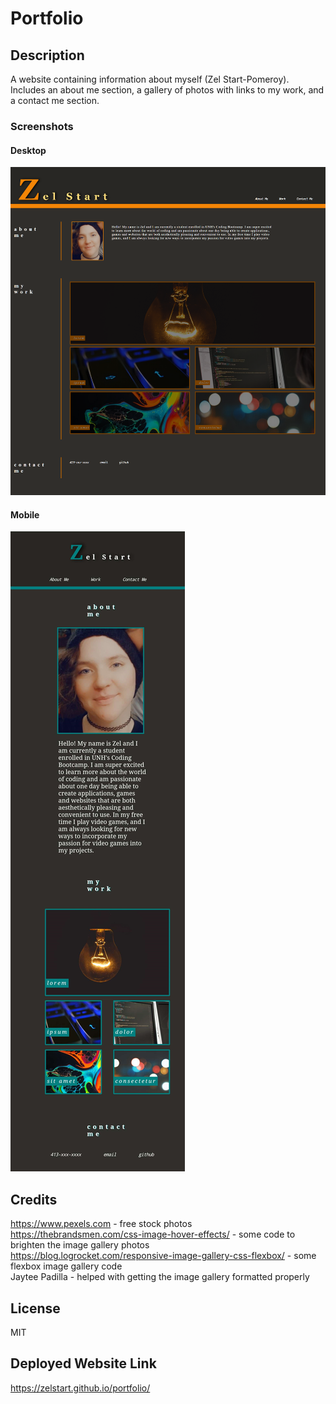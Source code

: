 # Portfolio

## Description
A website containing information about myself (Zel Start-Pomeroy). Includes an about me section, a gallery of photos with links to my work, and a contact me section. 

### Screenshots
#### Desktop
![Desktop View](assets/images/readme-screenshots/desktop.png)  

#### Mobile
![Mobile View](assets/images/readme-screenshots/mobile.png)

## Credits
https://www.pexels.com - free stock photos  
https://thebrandsmen.com/css-image-hover-effects/ - some code to brighten the image gallery photos  
https://blog.logrocket.com/responsive-image-gallery-css-flexbox/ - some flexbox image gallery code  
Jaytee Padilla - helped with getting the image gallery formatted properly  

## License
MIT

## Deployed Website Link
https://zelstart.github.io/portfolio/